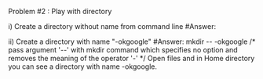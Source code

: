 Problem #2 : Play with directory 

i) Create a directory without name from command line
#Answer:



ii) Create a directory with name "-okgoogle"
#Answer:
mkdir -- -okgoogle /* pass argument '--' with mkdir command which specifies no option and removes the meaning of the operator '-' */
Open files and in Home directory you can see a directory with name -okgoogle.
